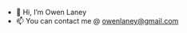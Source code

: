 - 👋 Hi, I’m Owen Laney
- 📫 You can contact me @ owenlaney@gmail.com

<!---
owen-laney/owen-laney is a ✨ special ✨ repository because its `README.md` (this file) appears on your GitHub profile.
You can click the Preview link to take a look at your changes.
--->
